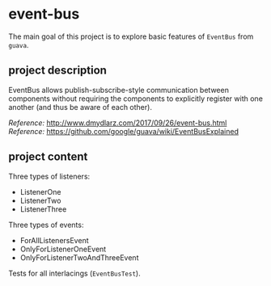 # event-bus
The main goal of this project is to explore basic features of `EventBus` 
from `guava`.

## project description
EventBus allows publish-subscribe-style communication between components 
without requiring the components to explicitly register with one another 
(and thus be aware of each other).

_Reference:_ http://www.dmydlarz.com/2017/09/26/event-bus.html
_Reference:_ https://github.com/google/guava/wiki/EventBusExplained

## project content
Three types of listeners:  
* ListenerOne  
* ListenerTwo  
* ListenerThree    

Three types of events:
* ForAllListenersEvent  
* OnlyForListenerOneEvent  
* OnlyForListenerTwoAndThreeEvent  

Tests for all interlacings (`EventBusTest`).